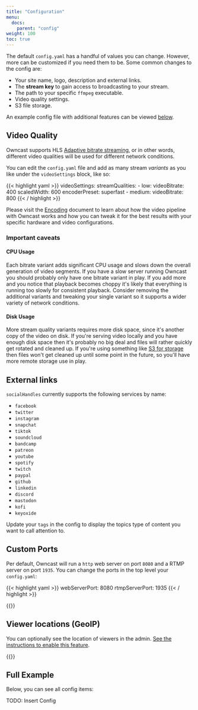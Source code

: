```yaml
---
title: "Configuration"
menu:
  docs:
    parent: "config"
weight: 100
toc: true
---
```


The default `config.yaml` has a handful of values you can change.  However, more can be customized if you need them to be.  Some common changes to the config are:

* Your site name, logo, description and external links.
* The **stream key** to gain access to broadcasting to your stream.
* The path to your specific `ffmpeg` executable.
* Video quality settings.
* S3 file storage.

An example config file with additional features can be viewed [below](#full-example).

## Video Quality

Owncast supports HLS [Adaptive bitrate streaming](https://en.wikipedia.org/wiki/Adaptive_bitrate_streaming), or in other words, different video qualities will be used for different network conditions.

You can edit the `config.yaml` file and add as many stream _variants_ as you like under the `videoSettings` block, like so:

{{< highlight yaml >}}
videoSettings:
  streamQualities:
    - low:
      videoBitrate: 400
      scaledWidth: 600
      encoderPreset: superfast
    - medium:
      videoBitrate: 800
{{< / highlight >}}

Please visit the [Encoding](/docs/encoding/) document to learn about how the video pipeline with Owncast works and how you can tweak it for the best results with your specific hardware and video configurations.

### Important caveats

#### CPU Usage

Each bitrate variant adds significant CPU usage and slows down the overall generation of video segments.  If you have a slow server running Owncast you should probably only have one bitrate variant in play.  If you add more and you notice that playback becomes choppy it's likely that everything is running too slowly for consistent playback.  Consider removing the additional variants and tweaking your single variant so it supports a wider variety of network conditions.

#### Disk Usage

More stream quality variants requires more disk space, since it's another copy of the video on disk.  If you're serving video locally and you have enough disk space then it's probably no big deal and files will rather quickly get rotated and cleaned up.  If you're using something like [S3 for storage](/docs/s3/) then files won't get cleaned up until some point in the future, so you'll have more remote storage use in play.

## External links

`socialHandles` currently supports the following services by name:

* `facebook`
* `twitter`
* `instagram`
* `snapchat`
* `tiktok`
* `soundcloud`
* `bandcamp`
* `patreon`
* `youtube`
* `spotify`
* `twitch`
* `paypal`
* `github`
* `linkedin`
* `discord`
* `mastodon`
* `kofi`
* `keyoxide`

Update your `tags` in the config to display the topics type of content you want to call attention to.

## Custom Ports

Per default, Owncast will run a `http` web server on port `8080` and a RTMP server on port `1935`. You can change the ports in the top level your `config.yaml`:

{{< highlight yaml >}}
webServerPort: 8080
rtmpServerPort: 1935
{{< / highlight >}}

{{<versionsupport feature="Custom Ports" version="0.0.4">}}

## Viewer locations (GeoIP)

You can optionally see the location of viewers in the admin.
[See the instructions to enable this feature](/docs/geoip).

{{<versionsupport feature="admin dashboard" version="0.0.3">}}

## Full Example

Below, you can see all config items:

TODO: Insert Config